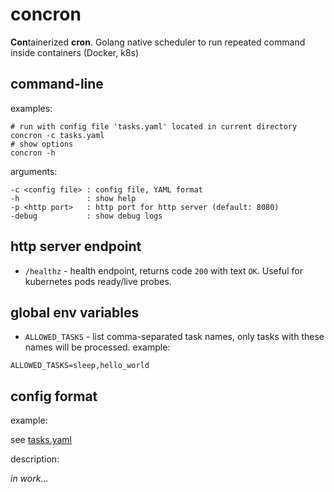 # concron

**Con**tainerized **cron**. Golang native scheduler to run repeated command inside containers (Docker, k8s)

## command-line

examples:
```
# run with config file 'tasks.yaml' located in current directory
concron -c tasks.yaml
# show options
concron -h
```

arguments:
```
-c <config file> : config file, YAML format
-h               : show help
-p <http port>   : http port for http server (default: 8080)
-debug           : show debug logs
```

## http server endpoint

- `/healthz` - health endpoint, returns code `200` with text `OK`. Useful for kubernetes pods ready/live probes.

## global env variables

- `ALLOWED_TASKS` - list comma-separated task names, only tasks with these names will be processed. example:

```
ALLOWED_TASKS=sleep,hello_world
```

## config format

example:

see [tasks.yaml](tasks.yaml)

description:

_in work..._